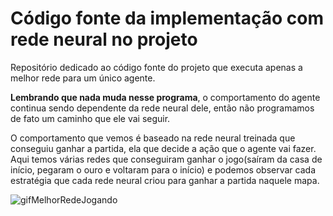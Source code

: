 # Código fonte da implementação com rede neural no projeto

Repositório dedicado ao código fonte do projeto que executa apenas a melhor rede para um único agente.

**Lembrando que nada muda nesse programa**, o comportamento do agente continua sendo dependente da rede neural 
dele, então não programamos de fato um caminho que ele vai seguir.

O comportamento que vemos é baseado na rede neural treinada que conseguiu ganhar a partida, ela que decide a 
ação que o agente vai fazer. Aqui temos várias redes que conseguiram ganhar o jogo(saíram da casa de início, pegaram o ouro e voltaram para o início) 
e podemos observar cada estratégia que cada rede neural criou para ganhar a partida naquele mapa.

![gifMelhorRedeJogando](https://github.com/thag0/Projeto-Wumpus-Inteligencia-Computacional/assets/91092364/3c01bb4a-1bb1-4ddf-ada4-117a3f9ab5ec)
